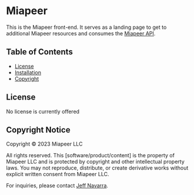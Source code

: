 # Miapeer
This is the Miapeer front-end. It serves as a landing page to get to additional Miapeer resources and consumes the [Miapeer API](https://github.com/Miapeer/api).

## Table of Contents
- [License](#license)
- [Installation](#installation)
- [Copyright](#copyright-notice)

## License
No license is currently offered

## Copyright Notice
Copyright © 2023 Miapeer LLC

All rights reserved. This [software/product/content] is the property of Miapeer LLC and is protected by copyright and other intellectual property laws. You may not reproduce, distribute, or create derivative works without explicit written consent from Miapeer LLC.

For inquiries, please contact [Jeff Navarra](mailto:jeff.navarra@miapeer.com).